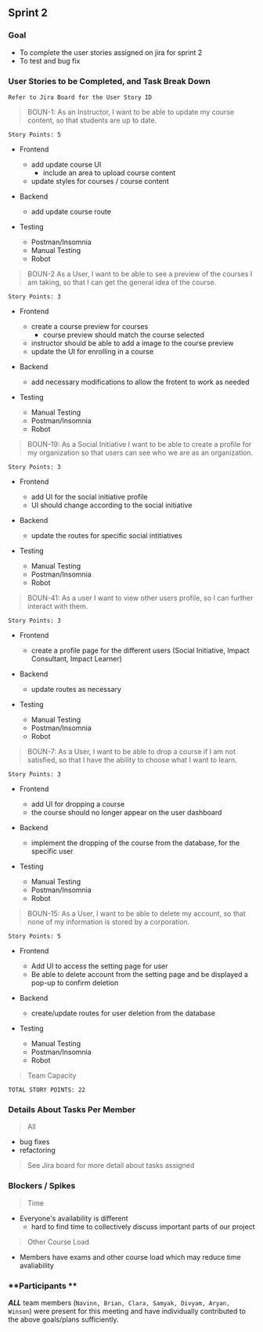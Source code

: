 ## Sprint 2

### Goal

- To complete the user stories assigned on jira for sprint 2
- To test and bug fix

### User Stories to be Completed, and Task Break Down

`Refer to Jira Board for the User Story ID`

> BOUN-1: As an Instructor, I want to be able to update my course content, so that students are up to date.

`Story Points: 5`

- Frontend
  - add update course UI
    - include an area to upload course content
  - update styles for courses / course content

- Backend
  - add update course route
  
- Testing
  - Postman/Insomnia
  - Manual Testing
  - Robot

> BOUN-2 As a User, I want to be able to see a preview of the courses I am taking, so that I can get the general idea of the course.

`Story Points: 3`

- Frontend
  - create a course preview for courses
    - course preview should match the course selected
  - instructor should be able to add a image to the course preview
  - update the UI for enrolling in a course

- Backend
  - add necessary modifications to allow the frotent to work as needed
  
- Testing
  - Manual Testing
  - Postman/Insomnia
  - Robot

> BOUN-19: As a Social Initiative I want to be able to create a profile for my organization so that users can see who we are as an organization.

`Story Points: 3`

- Frontend
  - add UI for the social initiative profile
  - UI should change according to the social initiative
  
- Backend
  - update the routes for specific social intitiatives

- Testing
  - Manual Testing
  - Postman/Insomnia
  - Robot

> BOUN-41: As a user I want to view other users profile, so I can further interact with them.

`Story Points: 3`

- Frontend
  - create a profile page for the different users (Social Initiative, Impact Consultant, Impact Learner)
  
- Backend
  - update routes as necessary

- Testing
  - Manual Testing
  - Postman/Insomnia
  - Robot

> BOUN-7: As a User, I want to be able to drop a course if I am not satisfied, so that I have the ability to choose what I want to learn.

`Story Points: 3`

- Frontend
  - add UI for dropping a course
  - the course should no longer appear on the user dashboard
  
- Backend
  - implement the dropping of the course from the database, for the specific user
  
- Testing
  - Manual Testing
  - Postman/Insomnia
  - Robot

> BOUN-15: As a User, I want to be able to delete my account, so that none of my information is stored by a corporation.

`Story Points: 5`

- Frontend
  - Add UI to access the setting page for user
  - Be able to delete account from the setting page and be displayed a pop-up to confirm deletion
  
- Backend
  - create/update routes for user deletion from the database
  
- Testing
  - Manual Testing
  - Postman/Insomnia
  - Robot

> Team Capacity

`TOTAL STORY POINTS: 22`

### Details About Tasks Per Member

> All

- bug fixes
- refactoring

> See Jira board for more detail about tasks assigned

### Blockers / Spikes

> Time

- Everyone's availability is different
  - hard to find time to collectively discuss important parts of our project

> Other Course Load

- Members have exams and other course load which may reduce time avaliability

### **Participants **

**_ALL_** team members (`Navinn, Brian, Clara, Samyak, Divyam, Aryan, Winson`) were present for this meeting and have individually contributed to the above goals/plans sufficiently.
